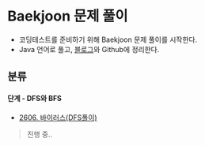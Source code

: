 # Baekjoon 문제 풀이
  
+ 코딩테스트를 준비하기 위해 Baekjoon 문제 풀이를 시작한다.
+ Java 언어로 풀고, [블로그](https://kimkkoo.tistory.com/ "내 블로그")와 Github에 정리한다.  

## 분류
#### 단계 - DFS와 BFS
>
+ [2606. 바이러스(DFS풀이)](https://github.com/MIN-04/CodingTest/blob/master/Baekjoon/Step/DFS_BFS/No2606_DFS.java "2606. 바이러스(DFS풀이)")

> 진행 중..
